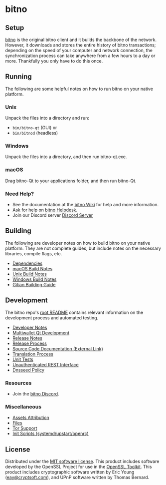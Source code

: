 bitno
=============

Setup
---------------------
[bitno](https://www.bitno.casino/#wallets) is the original bitno client and it builds the backbone of the network. However, it downloads and stores the entire history of bitno transactions; depending on the speed of your computer and network connection, the synchronization process can take anywhere from a few hours to a day or more. Thankfully you only have to do this once.

Running
---------------------
The following are some helpful notes on how to run bitno on your native platform.

### Unix

Unpack the files into a directory and run:

- `bin/bitno-qt` (GUI) or
- `bin/bitnod` (headless)

### Windows

Unpack the files into a directory, and then run bitno-qt.exe.

### macOS

Drag bitno-Qt to your applications folder, and then run bitno-Qt.

### Need Help?

* See the documentation at the [bitno Wiki](https://github.com/BitNo-777/bitno/wiki)
for help and more information.
* Ask for help on [bitno Helpdesk](https://www.bitno.casino/).
* Join our Discord server [Discord Server](https://discord.gg/vQtMthrqU4)

Building
---------------------
The following are developer notes on how to build bitno on your native platform. They are not complete guides, but include notes on the necessary libraries, compile flags, etc.

- [Dependencies](dependencies.md)
- [macOS Build Notes](build-osx.md)
- [Unix Build Notes](build-unix.md)
- [Windows Build Notes](build-windows.md)
- [Gitian Building Guide](gitian-building.md)

Development
---------------------
The bitno repo's [root README](/README.md) contains relevant information on the development process and automated testing.

- [Developer Notes](developer-notes.md)
- [Multiwallet Qt Development](multiwallet-qt.md)
- [Release Notes](release-notes.md)
- [Release Process](release-process.md)
- [Source Code Documentation (External Link)](https://www.fuzzbawls.pw/bitno/doxygen/)
- [Translation Process](translation_process.md)
- [Unit Tests](unit-tests.md)
- [Unauthenticated REST Interface](REST-interface.md)
- [Dnsseed Policy](dnsseed-policy.md)

### Resources
* Join the [bitno Discord](https://discord.gg/vQtMthrqU4).

### Miscellaneous
- [Assets Attribution](assets-attribution.md)
- [Files](files.md)
- [Tor Support](tor.md)
- [Init Scripts (systemd/upstart/openrc)](init.md)

License
---------------------
Distributed under the [MIT software license](/COPYING).
This product includes software developed by the OpenSSL Project for use in the [OpenSSL Toolkit](https://www.openssl.org/). This product includes
cryptographic software written by Eric Young ([eay@cryptsoft.com](mailto:eay@cryptsoft.com)), and UPnP software written by Thomas Bernard.
